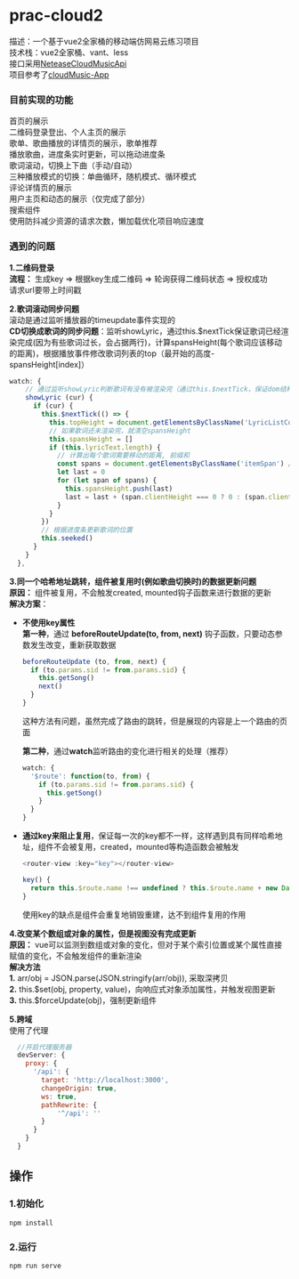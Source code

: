 # prac-cloud2
描述：一个基于vue2全家桶的移动端仿网易云练习项目</br>
技术栈：vue2全家桶、vant、less</br>
接口采用[NeteaseCloudMusicApi](https://github.com/Binaryify/NeteaseCloudMusicApi)</br>
项目参考了[cloudMusic-App](https://github.com/QdabuliuQ/cloudMusic-App)

### 目前实现的功能
首页的展示</br>
二维码登录登出、个人主页的展示</br>
歌单、歌曲播放的详情页的展示，歌单推荐</br>
播放歌曲，进度条实时更新，可以拖动进度条</br>
歌词滚动，切换上下曲（手动/自动）</br>
三种播放模式的切换：单曲循环，随机模式、循环模式</br>
评论详情页的展示</br>
用户主页和动态的展示（仅完成了部分）</br>
搜索组件</br>
使用防抖减少资源的请求次数，懒加载优化项目响应速度</br>

### 遇到的问题
**1.二维码登录**</br>
**流程：** 生成key => 根据key生成二维码 => 轮询获得二维码状态 => 授权成功</br>
请求url要带上时间戳</br>

**2.歌词滚动同步问题**</br>
滚动是通过监听播放器的timeupdate事件实现的</br>
**CD切换成歌词的同步问题**：监听showLyric，通过this.$nextTick保证歌词已经渲染完成(因为有些歌词过长，会占据两行)，计算spansHeight(每个歌词应该移动的距离)，根据播放事件修改歌词列表的top（最开始的高度-spansHeight[index]）</br>
```javascript
watch: {
    // 通过监听showLyric判断歌词有没有被渲染完（通过this.$nextTick，保证dom结构的更新）
    showLyric (cur) {
      if (cur) {
        this.$nextTick(() => {
          this.topHeight = document.getElementsByClassName('LyricListContent')[0].clientHeight * 0.45
          // 如果歌词还未渲染完，就清空spansHeight
          this.spansHeight = []
          if (this.lyricText.length) {
            // 计算出每个歌词需要移动的距离, 前缀和
            const spans = document.getElementsByClassName('itemSpan') // 每句歌词
            let last = 0
            for (let span of spans) {
              this.spansHeight.push(last)
              last = last + (span.clientHeight === 0 ? 0 : (span.clientHeight + 17)) // 如果遇到空歌词，就不动
            }
          }
        })
        // 根据进度条更新歌词的位置
        this.seeked()
      }    
    }
  },
```

**3.同一个哈希地址跳转，组件被复用时(例如歌曲切换时)的数据更新问题**</br>
**原因：** 组件被复用，不会触发created, mounted钩子函数来进行数据的更新</br>
**解决方案**：</br>
+ **不使用key属性**</br>
  **第一种**，通过 **beforeRouteUpdate(to, from, next)** 钩子函数，只要动态参数发生改变，重新获取数据</br>
  ```javascript
  beforeRouteUpdate (to, from, next) {
    if (to.params.sid != from.params.sid) {
      this.getSong()
      next()
    }
  }
  ```
  这种方法有问题，虽然完成了路由的跳转，但是展现的内容是上一个路由的页面</br>

  **第二种**，通过**watch**监听路由的变化进行相关的处理（推荐）</br>
  ```javascript
  watch: {
    '$route': function(to, from) {
      if (to.params.sid != from.params.sid) {
        this.getSong()
      }
    }
  }
  ```
+ **通过key来阻止复用**，保证每一次的key都不一样，这样遇到具有同样哈希地址，组件不会被复用，created，mounted等构造函数会被触发</br>
  ```javascript
  <router-view :key="key"></router-view>

  key() {
    return this.$route.name !== undefined ? this.$route.name + new Date() : this.$route + new Date()
  }
  ```
  使用key的缺点是组件会重复地销毁重建，达不到组件复用的作用</br>

**4.改变某个数组或对象的属性，但是视图没有完成更新**</br>
**原因：** vue可以监测到数组或对象的变化，但对于某个索引位置或某个属性直接赋值的变化，不会触发组件的重新渲染</br>
**解决方法**</br>
**1.** arr/obj = JSON.parse(JSON.stringify(arr/obj)), 采取深拷贝</br>
**2.** this.\$set(obj, property, value)，向响应式对象添加属性，并触发视图更新</br>
**3.** this.$forceUpdate(obj)，强制更新组件</br>

**5.跨域**</br>
使用了代理</br>
```javascript
  //开启代理服务器
  devServer: {
    proxy: {
      '/api': {
        target: 'http://localhost:3000',
        changeOrigin: true,
        ws: true,
        pathRewrite: {
            '^/api': ''
        }
      }
    }
  }
```

## 操作

### 1.初始化
```
npm install
```
### 2.运行
```
npm run serve
```

